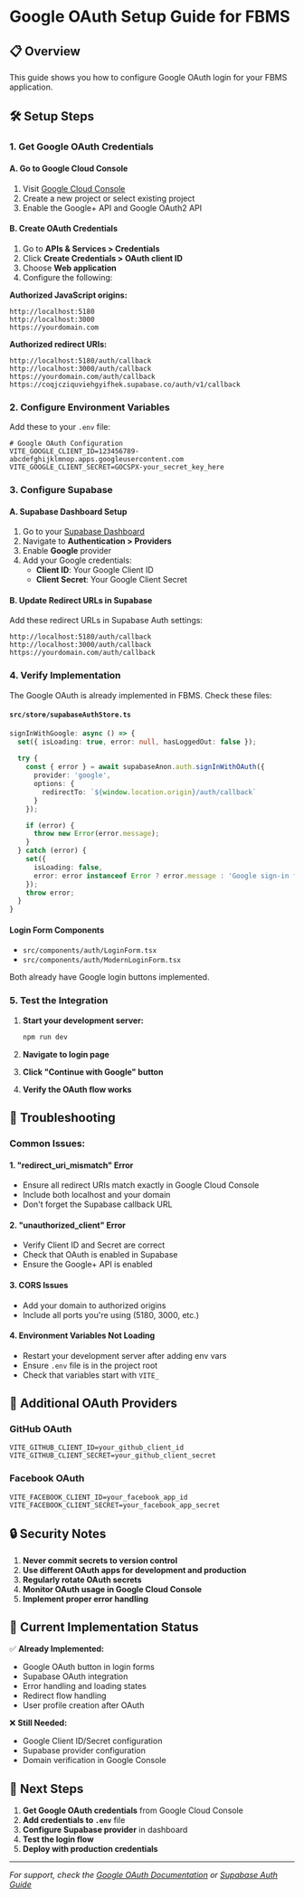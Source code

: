 # Google OAuth Setup Guide for FBMS

## 📋 Overview
This guide shows you how to configure Google OAuth login for your FBMS application.

## 🛠️ Setup Steps

### 1. **Get Google OAuth Credentials**

#### A. Go to Google Cloud Console
1. Visit [Google Cloud Console](https://console.cloud.google.com/)
2. Create a new project or select existing project
3. Enable the Google+ API and Google OAuth2 API

#### B. Create OAuth Credentials
1. Go to **APIs & Services > Credentials**
2. Click **Create Credentials > OAuth client ID**
3. Choose **Web application**
4. Configure the following:

**Authorized JavaScript origins:**
```
http://localhost:5180
http://localhost:3000
https://yourdomain.com
```

**Authorized redirect URIs:**
```
http://localhost:5180/auth/callback
http://localhost:3000/auth/callback
https://yourdomain.com/auth/callback
https://coqjcziquviehgyifhek.supabase.co/auth/v1/callback
```

### 2. **Configure Environment Variables**

Add these to your `.env` file:

```env
# Google OAuth Configuration
VITE_GOOGLE_CLIENT_ID=123456789-abcdefghijklmnop.apps.googleusercontent.com
VITE_GOOGLE_CLIENT_SECRET=GOCSPX-your_secret_key_here
```

### 3. **Configure Supabase**

#### A. Supabase Dashboard Setup
1. Go to your [Supabase Dashboard](https://app.supabase.com/)
2. Navigate to **Authentication > Providers**
3. Enable **Google** provider
4. Add your Google credentials:
   - **Client ID**: Your Google Client ID
   - **Client Secret**: Your Google Client Secret

#### B. Update Redirect URLs in Supabase
Add these redirect URLs in Supabase Auth settings:
```
http://localhost:5180/auth/callback
http://localhost:3000/auth/callback
https://yourdomain.com/auth/callback
```

### 4. **Verify Implementation**

The Google OAuth is already implemented in FBMS. Check these files:

#### `src/store/supabaseAuthStore.ts`
```typescript
signInWithGoogle: async () => {
  set({ isLoading: true, error: null, hasLoggedOut: false });
  
  try {
    const { error } = await supabaseAnon.auth.signInWithOAuth({
      provider: 'google',
      options: {
        redirectTo: `${window.location.origin}/auth/callback`
      }
    });

    if (error) {
      throw new Error(error.message);
    }
  } catch (error) {
    set({ 
      isLoading: false, 
      error: error instanceof Error ? error.message : 'Google sign-in failed' 
    });
    throw error;
  }
}
```

#### Login Form Components
- `src/components/auth/LoginForm.tsx`
- `src/components/auth/ModernLoginForm.tsx`

Both already have Google login buttons implemented.

### 5. **Test the Integration**

1. **Start your development server:**
   ```bash
   npm run dev
   ```

2. **Navigate to login page**
3. **Click "Continue with Google" button**
4. **Verify the OAuth flow works**

## 🔧 Troubleshooting

### Common Issues:

#### 1. **"redirect_uri_mismatch" Error**
- Ensure all redirect URIs match exactly in Google Cloud Console
- Include both localhost and your domain
- Don't forget the Supabase callback URL

#### 2. **"unauthorized_client" Error**
- Verify Client ID and Secret are correct
- Check that OAuth is enabled in Supabase
- Ensure the Google+ API is enabled

#### 3. **CORS Issues**
- Add your domain to authorized origins
- Include all ports you're using (5180, 3000, etc.)

#### 4. **Environment Variables Not Loading**
- Restart your development server after adding env vars
- Ensure `.env` file is in the project root
- Check that variables start with `VITE_`

## 📱 Additional OAuth Providers

### GitHub OAuth
```env
VITE_GITHUB_CLIENT_ID=your_github_client_id
VITE_GITHUB_CLIENT_SECRET=your_github_client_secret
```

### Facebook OAuth
```env
VITE_FACEBOOK_CLIENT_ID=your_facebook_app_id
VITE_FACEBOOK_CLIENT_SECRET=your_facebook_app_secret
```

## 🔒 Security Notes

1. **Never commit secrets to version control**
2. **Use different OAuth apps for development and production**
3. **Regularly rotate OAuth secrets**
4. **Monitor OAuth usage in Google Cloud Console**
5. **Implement proper error handling**

## 📝 Current Implementation Status

✅ **Already Implemented:**
- Google OAuth button in login forms
- Supabase OAuth integration
- Error handling and loading states
- Redirect flow handling
- User profile creation after OAuth

❌ **Still Needed:**
- Google Client ID/Secret configuration
- Supabase provider configuration
- Domain verification in Google Console

## 🎯 Next Steps

1. **Get Google OAuth credentials** from Google Cloud Console
2. **Add credentials to `.env`** file
3. **Configure Supabase provider** in dashboard
4. **Test the login flow**
5. **Deploy with production credentials**

---

*For support, check the [Google OAuth Documentation](https://developers.google.com/identity/protocols/oauth2) or [Supabase Auth Guide](https://supabase.com/docs/guides/auth/social-login/auth-google)*